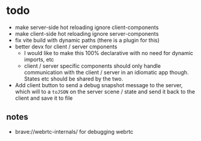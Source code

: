 # todo

* make server-side hot reloading ignore client-components
* make client-side hot reloading ignore server-components
* fix vite build with dynamic paths (there is a plugin for this)
* better devx for client / server cmponents
  * I would like to make this 100% declarative with no need for dynamic imports, etc
  * client / server specific components should only handle communication with the client / server in an idiomatic app though. States etc should be shared by the two.
* Add client button to send a debug snapshot message to the server, which will to a `toJSON` on the server scene / state and send it back to the client and save it to file




## notes

* brave://webrtc-internals/ for debugging webrtc